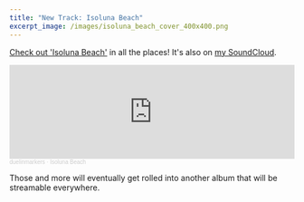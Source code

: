 ```yaml
---
title: "New Track: Isoluna Beach"
excerpt_image: /images/isoluna_beach_cover_400x400.png
---
```


[Check out 'Isoluna Beach'](https://distrokid.com/hyperfollow/duelinmarkers/isoluna-beach) in all the places!
It's also on [my SoundCloud](https://soundcloud.com/duelinmarkers).

<iframe width="100%" height="166" scrolling="no" frameborder="no" allow="autoplay" src="https://w.soundcloud.com/player/?url=https%3A//api.soundcloud.com/tracks/868017772&color=%23847c7c&auto_play=false&hide_related=false&show_comments=true&show_user=true&show_reposts=false&show_teaser=true"></iframe><div style="font-size: 10px; color: #cccccc;line-break: anywhere;word-break: normal;overflow: hidden;white-space: nowrap;text-overflow: ellipsis; font-family: Interstate,Lucida Grande,Lucida Sans Unicode,Lucida Sans,Garuda,Verdana,Tahoma,sans-serif;font-weight: 100;"><a href="https://soundcloud.com/duelinmarkers" title="duelinmarkers" target="_blank" style="color: #cccccc; text-decoration: none;">duelinmarkers</a> · <a href="https://soundcloud.com/duelinmarkers/isoluna-beach" title="Isoluna Beach" target="_blank" style="color: #cccccc; text-decoration: none;">Isoluna Beach</a></div>

Those and more will eventually get rolled into another album that will be streamable everywhere.
